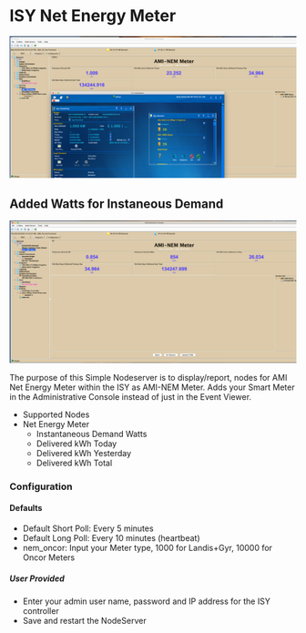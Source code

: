 
# ISY Net Energy Meter

![NetEnergyMeter](https://github.com/sjpbailey/udi-poly-ami-nem-python-master/blob/master/Images/AMI_NEM_Poly_2.png)

## Added Watts for Instaneous Demand

![WattADDED](https://github.com/sjpbailey/udi-poly-ami-nem-python-master/blob/master/Images/Update_Add_Watts.png)

The purpose of this Simple Nodeserver is to display/report, nodes for AMI Net Energy Meter within the ISY as AMI-NEM Meter.
Adds your Smart Meter in the Administrative Console instead of just in the Event Viewer.

* Supported Nodes
* Net Energy Meter
  * Instantaneous Demand Watts
  * Delivered kWh Today
  * Delivered kWh Yesterday
  * Delivered kWh Total

### Configuration

#### Defaults

* Default Short Poll:  Every 5 minutes
* Default Long Poll: Every 10 minutes (heartbeat)
* nem_oncor: Input your Meter type, 1000 for Landis+Gyr, 10000 for Oncor Meters

##### User Provided

* Enter your admin user name, password and IP address for the ISY controller
* Save and restart the NodeServer
